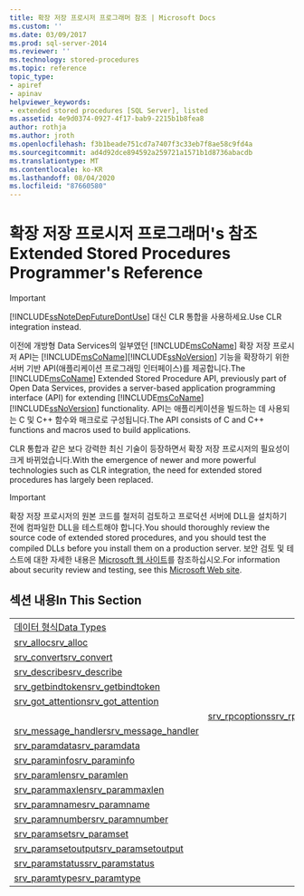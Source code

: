```yaml
---
title: 확장 저장 프로시저 프로그래머 참조 | Microsoft Docs
ms.custom: ''
ms.date: 03/09/2017
ms.prod: sql-server-2014
ms.reviewer: ''
ms.technology: stored-procedures
ms.topic: reference
topic_type:
- apiref
- apinav
helpviewer_keywords:
- extended stored procedures [SQL Server], listed
ms.assetid: 4e9d0374-0927-4f17-bab9-2215b1b8fea8
author: rothja
ms.author: jroth
ms.openlocfilehash: f3b1beade751cd7a7407f3c33eb7f8ae58c9fd4a
ms.sourcegitcommit: ad4d92dce894592a259721a1571b1d8736abacdb
ms.translationtype: MT
ms.contentlocale: ko-KR
ms.lasthandoff: 08/04/2020
ms.locfileid: "87660580"
---
```

# <a name="extended-stored-procedures-programmer39s-reference"></a><span data-ttu-id="ff394-102">확장 저장 프로시저 프로그래머&#39;s 참조</span><span class="sxs-lookup"><span data-stu-id="ff394-102">Extended Stored Procedures Programmer&#39;s Reference</span></span>
    
> [!IMPORTANT]  
>  [!INCLUDE[ssNoteDepFutureDontUse](../../includes/ssnotedepfuturedontuse-md.md)] <span data-ttu-id="ff394-103">대신 CLR 통합을 사용하세요.</span><span class="sxs-lookup"><span data-stu-id="ff394-103">Use CLR integration instead.</span></span>  
  
 <span data-ttu-id="ff394-104">이전에 개방형 Data Services의 일부였던 [!INCLUDE[msCoName](../../includes/msconame-md.md)] 확장 저장 프로시저 API는 [!INCLUDE[msCoName](../../includes/msconame-md.md)][!INCLUDE[ssNoVersion](../../includes/ssnoversion-md.md)] 기능을 확장하기 위한 서버 기반 API(애플리케이션 프로그래밍 인터페이스)를 제공합니다.</span><span class="sxs-lookup"><span data-stu-id="ff394-104">The [!INCLUDE[msCoName](../../includes/msconame-md.md)] Extended Stored Procedure API, previously part of Open Data Services, provides a server-based application programming interface (API) for extending [!INCLUDE[msCoName](../../includes/msconame-md.md)] [!INCLUDE[ssNoVersion](../../includes/ssnoversion-md.md)] functionality.</span></span> <span data-ttu-id="ff394-105">API는 애플리케이션을 빌드하는 데 사용되는 C 및 C++ 함수와 매크로로 구성됩니다.</span><span class="sxs-lookup"><span data-stu-id="ff394-105">The API consists of C and C++ functions and macros used to build applications.</span></span>  
  
 <span data-ttu-id="ff394-106">CLR 통합과 같은 보다 강력한 최신 기술이 등장하면서 확장 저장 프로시저의 필요성이 크게 바뀌었습니다.</span><span class="sxs-lookup"><span data-stu-id="ff394-106">With the emergence of newer and more powerful technologies such as CLR integration, the need for extended stored procedures has largely been replaced.</span></span>  
  
> [!IMPORTANT]  
>  <span data-ttu-id="ff394-107">확장 저장 프로시저의 원본 코드를 철저히 검토하고 프로덕션 서버에 DLL을 설치하기 전에 컴파일한 DLL을 테스트해야 합니다.</span><span class="sxs-lookup"><span data-stu-id="ff394-107">You should thoroughly review the source code of extended stored procedures, and you should test the compiled DLLs before you install them on a production server.</span></span> <span data-ttu-id="ff394-108">보안 검토 및 테스트에 대한 자세한 내용은 [Microsoft 웹 사이트](https://go.microsoft.com/fwlink/?LinkID=54761&amp;clcid=0x409https://msdn.microsoft.com/security/)를 참조하십시오.</span><span class="sxs-lookup"><span data-stu-id="ff394-108">For information about security review and testing, see this [Microsoft Web site](https://go.microsoft.com/fwlink/?LinkID=54761&amp;clcid=0x409https://msdn.microsoft.com/security/).</span></span>  
  
## <a name="in-this-section"></a><span data-ttu-id="ff394-109">섹션 내용</span><span class="sxs-lookup"><span data-stu-id="ff394-109">In This Section</span></span>  
  
|||  
|-|-|  
|[<span data-ttu-id="ff394-110">데이터 형식</span><span class="sxs-lookup"><span data-stu-id="ff394-110">Data Types</span></span>](srv-pfield-extended-stored-procedure-api.md)|  
|[<span data-ttu-id="ff394-111">srv_alloc</span><span class="sxs-lookup"><span data-stu-id="ff394-111">srv_alloc</span></span>](srv-alloc-extended-stored-procedure-api.md)||  
|[<span data-ttu-id="ff394-112">srv_convert</span><span class="sxs-lookup"><span data-stu-id="ff394-112">srv_convert</span></span>](srv-pfieldex-extended-stored-procedure-api.md)|  
|[<span data-ttu-id="ff394-113">srv_describe</span><span class="sxs-lookup"><span data-stu-id="ff394-113">srv_describe</span></span>](srv-rpcdb-extended-stored-procedure-api.md)|  
|[<span data-ttu-id="ff394-114">srv_getbindtoken</span><span class="sxs-lookup"><span data-stu-id="ff394-114">srv_getbindtoken</span></span>](srv-rpcname-extended-stored-procedure-api.md)|  
|[<span data-ttu-id="ff394-115">srv_got_attention</span><span class="sxs-lookup"><span data-stu-id="ff394-115">srv_got_attention</span></span>](srv-rpcnumber-extended-stored-procedure-api.md)|  
||[<span data-ttu-id="ff394-116">srv_rpcoptions</span><span class="sxs-lookup"><span data-stu-id="ff394-116">srv_rpcoptions</span></span>](srv-rpcoptions-extended-stored-procedure-api.md)|  
|[<span data-ttu-id="ff394-117">srv_message_handler</span><span class="sxs-lookup"><span data-stu-id="ff394-117">srv_message_handler</span></span>](srv-rpcowner-extended-stored-procedure-api.md)|  
|[<span data-ttu-id="ff394-118">srv_paramdata</span><span class="sxs-lookup"><span data-stu-id="ff394-118">srv_paramdata</span></span>](srv-rpcparams-extended-stored-procedure-api.md)|  
|[<span data-ttu-id="ff394-119">srv_paraminfo</span><span class="sxs-lookup"><span data-stu-id="ff394-119">srv_paraminfo</span></span>](srv-senddone-extended-stored-procedure-api.md)|  
|[<span data-ttu-id="ff394-120">srv_paramlen</span><span class="sxs-lookup"><span data-stu-id="ff394-120">srv_paramlen</span></span>](srv-sendmsg-extended-stored-procedure-api.md)|  
|[<span data-ttu-id="ff394-121">srv_parammaxlen</span><span class="sxs-lookup"><span data-stu-id="ff394-121">srv_parammaxlen</span></span>](srv-sendrow-extended-stored-procedure-api.md)|  
|[<span data-ttu-id="ff394-122">srv_paramname</span><span class="sxs-lookup"><span data-stu-id="ff394-122">srv_paramname</span></span>](srv-setcoldata-extended-stored-procedure-api.md)|  
|[<span data-ttu-id="ff394-123">srv_paramnumber</span><span class="sxs-lookup"><span data-stu-id="ff394-123">srv_paramnumber</span></span>](srv-setcollen-extended-stored-procedure-api.md)|  
|[<span data-ttu-id="ff394-124">srv_paramset</span><span class="sxs-lookup"><span data-stu-id="ff394-124">srv_paramset</span></span>](srv-setutype-extended-stored-procedure-api.md)|  
|[<span data-ttu-id="ff394-125">srv_paramsetoutput</span><span class="sxs-lookup"><span data-stu-id="ff394-125">srv_paramsetoutput</span></span>](srv-willconvert-extended-stored-procedure-api.md)|  
|[<span data-ttu-id="ff394-126">srv_paramstatus</span><span class="sxs-lookup"><span data-stu-id="ff394-126">srv_paramstatus</span></span>](srv-wsendmsg-extended-stored-procedure-api.md)|  
|[<span data-ttu-id="ff394-127">srv_paramtype</span><span class="sxs-lookup"><span data-stu-id="ff394-127">srv_paramtype</span></span>](srv-paramtype-extended-stored-procedure-api.md)||  
  
  
